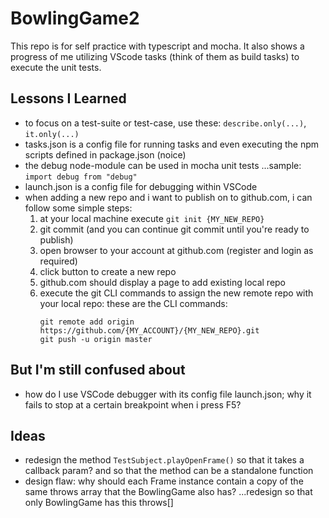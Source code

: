 # BowlingGame2

This repo is for self practice with typescript and mocha. It also shows a progress of me utilizing VScode tasks (think of them as build tasks) to execute the unit tests.

## Lessons I Learned

- to focus on a test-suite or test-case, use these: `describe.only(...)`, `it.only(...)`
- tasks.json is a config file for running tasks and even executing the npm scripts defined in package.json (noice)
- the debug node-module can be used in mocha unit tests ...sample: ```import debug from "debug"```
- launch.json is a config file for debugging within VSCode
- when adding a new repo and i want to publish on to github.com, i can follow some simple steps:
    1) at your local machine execute `git init {MY_NEW_REPO}`
    2) git commit (and you can continue git commit until you're ready to publish)
    3) open browser to your account at github.com (register and login as required)
    4) click button to create a new repo
    5) github.com should display a page to add existing local repo
    6) execute the git CLI commands to assign the new remote repo with your local repo: these are the CLI commands:
        ```git
        git remote add origin https://github.com/{MY_ACCOUNT}/{MY_NEW_REPO}.git
        git push -u origin master
        ```

## But I'm still confused about

- how do I use VSCode debugger with its config file launch.json; why it fails to stop at a certain breakpoint when i press F5?

## Ideas

- redesign the method `TestSubject.playOpenFrame()` so that it takes a callback param? and so that the method can be a standalone function
- design flaw: why should each Frame instance contain a copy of the same throws array that the BowlingGame also has? ...redesign so that only BowlingGame has this throws[]